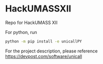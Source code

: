 # HackUMASSXII
Repo for HackUMASS XII

For python, run
```bash
python -m pip install -e unicallPY
```
For the project description, please reference https://devpost.com/software/unicall
